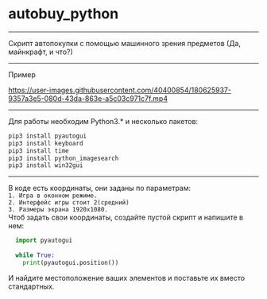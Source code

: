 # autobuy_python
---
Скрипт автопокупки с помощью машинного зрения предметов (Да, майнкрафт, и что?)  
***  
Пример  


https://user-images.githubusercontent.com/40400854/180625937-9357a3e5-080d-43da-863e-a5c03c971c7f.mp4  
____
Для работы необходим Python3.* и несколько пакетов:  
```bat
pip3 install pyautogui  
pip3 install keyboard  
pip3 install time  
pip3 install python_imagesearch  
pip3 install win32gui  
````  
____  
  
В коде есть координаты, они заданы по параметрам:  
`1. Игра в оконном режиме.`  
`2. Интерфейс игры стоит 2(средний)`  
`3. Размеры экрана 1920x1080.`  
Чтоб задать свои координаты, создайте пустой скрипт и напишите в нем:  
```python  
  import pyautogui  
  
  while True:  
    print(pyautogui.position())  
```  
И найдите местоположение ваших элементов и поставьте их вместо стандартных.

